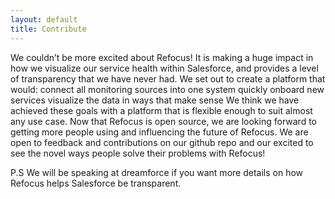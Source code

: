 ```yaml
---
layout: default
title: Contribute
---
```


We couldn’t be more excited about Refocus! It is making a huge impact in how we visualize our service health within Salesforce, and provides a level of transparency that we have never had. 
We set out to create a platform that would:
connect all monitoring sources into one system
quickly onboard new services
visualize the data in ways that make sense
We think we have achieved these goals with a platform that is flexible enough to suit almost any use case. Now that Refocus is open source, we are looking forward to getting more people using and influencing the future of Refocus. We are open to feedback and contributions on our github repo and our excited to see the novel ways people solve their problems with Refocus! 

P.S We will be speaking at dreamforce if you want more details on how Refocus helps Salesforce be transparent.
